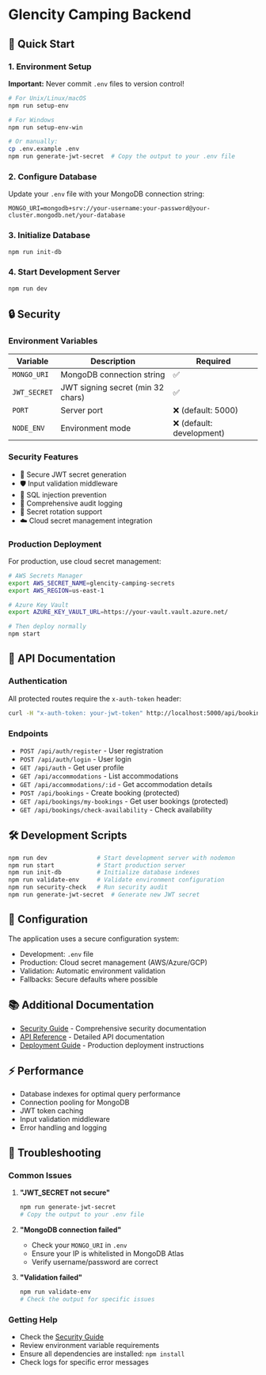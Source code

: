 # Glencity Camping Backend

## 🚀 Quick Start

### 1. Environment Setup

**Important:** Never commit `.env` files to version control!

```bash
# For Unix/Linux/macOS
npm run setup-env

# For Windows
npm run setup-env-win

# Or manually:
cp .env.example .env
npm run generate-jwt-secret  # Copy the output to your .env file
```

### 2. Configure Database

Update your `.env` file with your MongoDB connection string:

```env
MONGO_URI=mongodb+srv://your-username:your-password@your-cluster.mongodb.net/your-database
```

### 3. Initialize Database

```bash
npm run init-db
```

### 4. Start Development Server

```bash
npm run dev
```

## 🔒 Security

### Environment Variables

| Variable | Description | Required |
|----------|-------------|----------|
| `MONGO_URI` | MongoDB connection string | ✅ |
| `JWT_SECRET` | JWT signing secret (min 32 chars) | ✅ |
| `PORT` | Server port | ❌ (default: 5000) |
| `NODE_ENV` | Environment mode | ❌ (default: development) |

### Security Features

- 🔐 Secure JWT secret generation
- 🛡️ Input validation middleware
- 🚫 SQL injection prevention
- 📝 Comprehensive audit logging
- 🔄 Secret rotation support
- ☁️ Cloud secret management integration

### Production Deployment

For production, use cloud secret management:

```bash
# AWS Secrets Manager
export AWS_SECRET_NAME=glencity-camping-secrets
export AWS_REGION=us-east-1

# Azure Key Vault
export AZURE_KEY_VAULT_URL=https://your-vault.vault.azure.net/

# Then deploy normally
npm start
```

## 📝 API Documentation

### Authentication

All protected routes require the `x-auth-token` header:

```bash
curl -H "x-auth-token: your-jwt-token" http://localhost:5000/api/bookings/my-bookings
```

### Endpoints

- `POST /api/auth/register` - User registration
- `POST /api/auth/login` - User login
- `GET /api/auth` - Get user profile
- `GET /api/accommodations` - List accommodations
- `GET /api/accommodations/:id` - Get accommodation details
- `POST /api/bookings` - Create booking (protected)
- `GET /api/bookings/my-bookings` - Get user bookings (protected)
- `GET /api/bookings/check-availability` - Check availability

## 🛠️ Development Scripts

```bash
npm run dev              # Start development server with nodemon
npm run start            # Start production server
npm run init-db          # Initialize database indexes
npm run validate-env     # Validate environment configuration
npm run security-check   # Run security audit
npm run generate-jwt-secret  # Generate new JWT secret
```

## 🔧 Configuration

The application uses a secure configuration system:

- Development: `.env` file
- Production: Cloud secret management (AWS/Azure/GCP)
- Validation: Automatic environment validation
- Fallbacks: Secure defaults where possible

## 📚 Additional Documentation

- [Security Guide](./SECURITY.md) - Comprehensive security documentation
- [API Reference](./docs/api.md) - Detailed API documentation
- [Deployment Guide](./docs/deployment.md) - Production deployment instructions

## ⚡ Performance

- Database indexes for optimal query performance
- Connection pooling for MongoDB
- JWT token caching
- Input validation middleware
- Error handling and logging

## 🐛 Troubleshooting

### Common Issues

1. **"JWT_SECRET not secure"**
   ```bash
   npm run generate-jwt-secret
   # Copy the output to your .env file
   ```

2. **"MongoDB connection failed"**
   - Check your `MONGO_URI` in `.env`
   - Ensure your IP is whitelisted in MongoDB Atlas
   - Verify username/password are correct

3. **"Validation failed"**
   ```bash
   npm run validate-env
   # Check the output for specific issues
   ```

### Getting Help

- Check the [Security Guide](./SECURITY.md)
- Review environment variable requirements
- Ensure all dependencies are installed: `npm install`
- Check logs for specific error messages
